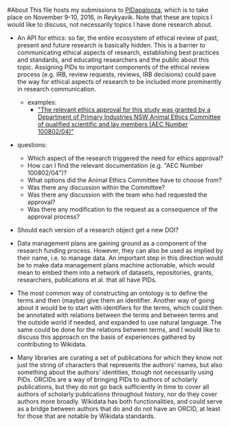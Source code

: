 #About
This file hosts my submissions to [PIDapalooza](http://pidapalooza.org/), which is to take place on November 9-10, 2016, in Reykyavik. Note that these are topics I would like to discuss, not necessarily topics I have done research about.

- An API for ethics: so far, the entire ecosystem of ethical review of past, present and future research is basically hidden. This is a barrier to communicating ethical aspects of research, establishing best practices and standards, and educating researchers and the public about this topic. Assigning PIDs to important components of the ethical review process (e.g. IRB, review requests, reviews, IRB decisions) could pave the way for ethical aspects of research to be included more prominently in research communication.

  - examples:
    - ["The relevant ethics approval for this study was granted by a Department of Primary Industries NSW Animal Ethics Committee of qualified scientific and lay members (AEC Number 100802/04)"](https://doi.org/10.1186/s40317-016-0107-6)
   
 - questions:
 
    - Which aspect of the research triggered the need for ethics approval?
    - How can I find the relevant documentation (e.g. "AEC Number 100802/04")?
    - What options did the Animal Ethics Committee have to choose from?
    - Was there any discussion within the Committee?
    - Was there any discussion with the team who had requested the approval?
    - Was there any modification to the request as a consequence of the approval process?

- Should each version of a research object get a new DOI?

- Data management plans are gaining ground as a component of the research funding process. However, they can also be used as implied by their name, i.e. to manage data. An important step in this direction would be to make data management plans machine actionable, which would mean to embed them into a network of datasets, repositories, grants, researchers, publications et al. that all have PIDs.

- The most common way of constructing an ontology is to define the terms and then (maybe) give them an identifier. Another way of going about it would be to start with identifiers for the terms, which could then be annotated with relations between the terms and between terms and the outside world if needed, and expanded to use natural language. The same could be done for the relations between terms, and I would like to discuss this approach on the basis of experiences gathered by contributing to Wikidata.

- Many libraries are curating a set of publications for which they know not just the string of characters that represents the authors' names, but also something about the authors' identities, though not necessarily using PIDs. ORCIDs are a way of bringing PIDs to authors of scholarly publications, but they do not go back sufficiently in time to cover all authors of scholarly publications throughout history, nor do they cover authors more broadly. Wikidata has both functionalities, and could serve as a bridge between authors that do and do not have an ORCID, at least for those that are notable by Wikidata standards.
